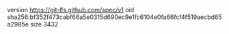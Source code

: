 version https://git-lfs.github.com/spec/v1
oid sha256:bf352f473cabf66a5e0315d690ec9e1fc6104e0fa66fcf4f519aecbd65a2985e
size 3432

